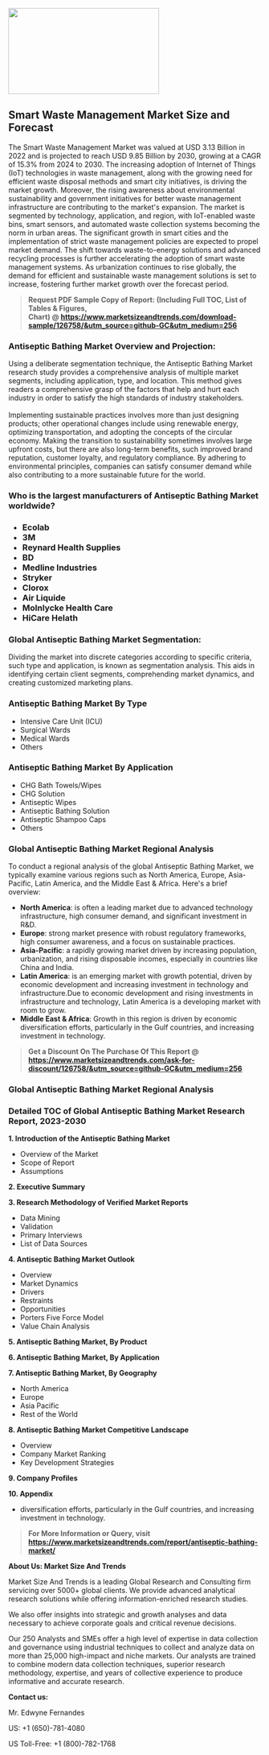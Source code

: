 <p><img class="alignnone size-medium wp-image-20088" src="https://ffe5etoiles.com/wp-content/uploads/2024/12/MST1-300x171.png" alt="" width="300" height="171" /></p><h2>Smart Waste Management Market Size and Forecast</h2><p>The Smart Waste Management Market was valued at USD 3.13 Billion in 2022 and is projected to reach USD 9.85 Billion by 2030, growing at a CAGR of 15.3% from 2024 to 2030. The increasing adoption of Internet of Things (IoT) technologies in waste management, along with the growing need for efficient waste disposal methods and smart city initiatives, is driving the market growth. Moreover, the rising awareness about environmental sustainability and government initiatives for better waste management infrastructure are contributing to the market's expansion. The market is segmented by technology, application, and region, with IoT-enabled waste bins, smart sensors, and automated waste collection systems becoming the norm in urban areas. The significant growth in smart cities and the implementation of strict waste management policies are expected to propel market demand. The shift towards waste-to-energy solutions and advanced recycling processes is further accelerating the adoption of smart waste management systems. As urbanization continues to rise globally, the demand for efficient and sustainable waste management solutions is set to increase, fostering further market growth over the forecast period.</p></p><blockquote id="" class=""><strong>Request PDF Sample Copy of Report: (Including Full TOC, List of Tables &amp; Figures, Chart)&nbsp;@&nbsp;<strong><a href="https://www.marketsizeandtrends.com/download-sample/126758/&utm_source=github-GC&utm_medium=256" target="_blank">https://www.marketsizeandtrends.com/download-sample/126758/&utm_source=github-GC&utm_medium=256</a></strong></strong></blockquote><h3 id="" class="">Antiseptic Bathing Market&nbsp;Overview and Projection:</h3><p id="" class="">Using a deliberate segmentation technique, the Antiseptic Bathing Market research study provides a comprehensive analysis of multiple market segments, including application, type, and location. This method gives readers a comprehensive grasp of the factors that help and hurt each industry in order to satisfy the high standards of industry stakeholders. <br /> <br />Implementing sustainable practices involves more than just designing products; other operational changes include using renewable energy, optimizing transportation, and adopting the concepts of the circular economy. Making the transition to sustainability sometimes involves large upfront costs, but there are also long-term benefits, such improved brand reputation, customer loyalty, and regulatory compliance. By adhering to environmental principles, companies can satisfy consumer demand while also contributing to a more sustainable future for the world.</p><h3 id="" class="">Who is the largest manufacturers of&nbsp;Antiseptic Bathing Market worldwide?</h3><h3 class=""><p><ul><li>Ecolab </li><li> 3M </li><li> Reynard Health Supplies </li><li> BD </li><li> Medline Industries </li><li> Stryker </li><li> Clorox </li><li> Air Liquide </li><li> Molnlycke Health Care </li><li> HiCare Helath</li></ul></p></h3><h3 id="" class="">Global&nbsp;Antiseptic Bathing Market Segmentation:</h3><p id="" class="">Dividing the market into discrete categories according to specific criteria, such type and application, is known as segmentation analysis. This aids in identifying certain client segments, comprehending market dynamics, and creating customized marketing plans.</p><h3 id="" class="">Antiseptic Bathing Market&nbsp;By Type</h3><p><p><ul><li>Intensive Care Unit (ICU) </li><li> Surgical Wards </li><li> Medical Wards </li><li> Others</p></li></ul></p></p><h3 id="" class="">Antiseptic Bathing Market&nbsp;By Application</h3><p class=""><p><ul><li>CHG Bath Towels/Wipes </li><li> CHG Solution </li><li> Antiseptic Wipes </li><li> Antiseptic Bathing Solution </li><li> Antiseptic Shampoo Caps </li><li> Others</li></ul></p></p><h3 id="" class="">Global Antiseptic Bathing Market Regional Analysis</h3><p id="" class="">To conduct a regional analysis of the global Antiseptic Bathing Market, we typically examine various regions such as North America, Europe, Asia-Pacific, Latin America, and the Middle East &amp; Africa. Here's a brief overview:</p><ul><li><strong>North America</strong>: is often a leading market due to advanced technology infrastructure, high consumer demand, and significant investment in R&amp;D.</li><li><strong>Europe</strong>: strong market presence with robust regulatory frameworks, high consumer awareness, and a focus on sustainable practices.</li><li><strong>Asia-Pacific</strong>: a rapidly growing market driven by increasing population, urbanization, and rising disposable incomes, especially in countries like China and India.</li><li><strong>Latin America</strong>: is an emerging market with growth potential, driven by economic development and increasing investment in technology and infrastructure.Due to economic development and rising investments in infrastructure and technology, Latin America is a developing market with room to grow.</li><li><strong>Middle East &amp; Africa</strong>: Growth in this region is driven by economic diversification efforts, particularly in the Gulf countries, and increasing investment in technology.</li></ul><blockquote id="" class=""><strong>Get a Discount On The Purchase Of This Report @ <strong><a href="https://www.marketsizeandtrends.com/ask-for-discount/126758/&utm_source=github-GC&utm_medium=256" target="_blank">https://www.marketsizeandtrends.com/ask-for-discount/126758/&utm_source=github-GC&utm_medium=256</a></strong></strong></blockquote><h3 id="" class="">Global Antiseptic Bathing Market Regional Analysis</h3><h3 id="" class="">Detailed TOC of Global Antiseptic Bathing Market Research Report, 2023-2030</h3><p id="" class=""><strong>1. Introduction of the Antiseptic Bathing Market</strong></p><ul><li>Overview of the Market</li><li>Scope of Report</li><li>Assumptions</li></ul><p id="" class=""><strong>2. Executive Summary</strong></p><p id="" class=""><strong>3. Research Methodology of Verified Market Reports</strong></p><ul><li>Data Mining</li><li>Validation</li><li>Primary Interviews</li><li>List of Data Sources</li></ul><p id="" class=""><strong>4. Antiseptic Bathing Market Outlook</strong></p><ul><li>Overview</li><li>Market Dynamics</li><li>Drivers</li><li>Restraints</li><li>Opportunities</li><li>Porters Five Force Model</li><li>Value Chain Analysis</li></ul><p id="" class=""><strong>5. Antiseptic Bathing Market, By Product</strong></p><p id="" class=""><strong>6. Antiseptic Bathing Market, By Application</strong></p><p id="" class=""><strong>7. Antiseptic Bathing Market, By Geography</strong></p><ul><li>North America</li><li>Europe</li><li>Asia Pacific</li><li>Rest of the World</li></ul><p id="" class=""><strong>8. Antiseptic Bathing Market Competitive Landscape</strong></p><ul><li>Overview</li><li>Company Market Ranking</li><li>Key Development Strategies</li></ul><p id="" class=""><strong>9. Company Profiles</strong></p><p id="" class=""><strong>10. Appendix</strong></p><ul><li>diversification efforts, particularly in the Gulf countries, and increasing investment in technology.</li></ul><blockquote id="" class=""><strong>For More Information or Query, visit <strong><strong><a href="https://www.marketsizeandtrends.com/report/antiseptic-bathing-market/" target="_blank">https://www.marketsizeandtrends.com/report/antiseptic-bathing-market/</a></strong></strong></strong></blockquote><p id="" class=""><strong>About Us: Market Size And Trends</strong></p><p id="" class="">Market Size And Trends is a leading Global Research and Consulting firm servicing over 5000+ global clients. We provide advanced analytical research solutions while offering information-enriched research studies.</p><p id="" class="">We also offer insights into strategic and growth analyses and data necessary to achieve corporate goals and critical revenue decisions.</p><p id="" class="">Our 250 Analysts and SMEs offer a high level of expertise in data collection and governance using industrial techniques to collect and analyze data on more than 25,000 high-impact and niche markets. Our analysts are trained to combine modern data collection techniques, superior research methodology, expertise, and years of collective experience to produce informative and accurate research.</p><p id="" class=""><strong>Contact us:</strong></p><p id="" class="">Mr. Edwyne Fernandes</p><p id="" class="">US: +1 (650)-781-4080</p><p id="" class="">US Toll-Free: +1 (800)-782-1768</p>
